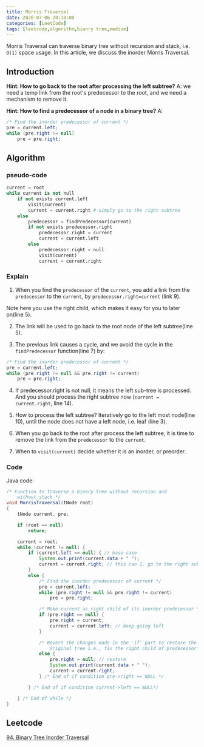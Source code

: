 ```yaml
---
title: Morris Traversal
date: 2020-07-06 20:10:00
categories: [LeetCode]
tags: [leetcode,algorithm,bianry tree,medium]
---
```

Morris Traversal can traverse binary tree without recursion and stack, i.e. `O(1)` space usage.
In this article, we discuss the inorder Morris Traversal. 
<!--more-->
## Introduction

**Hint: How to go back to the root after processing the left subtree?**
A: we need a temp link from the root's predecessor to the root, and we need a mechanism to remove it. 

**Hint: How to find a predecessor of a node in a binary tree?**
A: 
```java
/* Find the inorder predecessor of current */
pre = current.left; 
while (pre.right != null) 
    pre = pre.right; 
```

## Algorithm

### pseudo-code
```python
current = root
while current is not null
    if not exists current.left
        visit(current)
        current = current.right # simply go to the right subtree
    else
        predecessor = findPredecessor(current)
        if not exists predecessor.right
            predecessor.right = current
            current = current.left
        else 
            predecessor.right = null
            visit(current)
            current = current.right
``` 

### Explain
1. When you find the `predecessor` of the `current`, you add a link from the `predecessor` to the `current`, by `predecessor.right=current` (link 9).

Note here you use the right child, which makes it easy for you to later on(line 5). 

2. The link will be used to go back to the root node of the left subtree(line 5).

3. The previous link causes a cycle, and we avoid the cycle in the `findPredecessor` function(line 7) by:

```java
/* Find the inorder predecessor of current */
pre = current.left; 
while (pre.right != null && pre.right != current) 
    pre = pre.right; 
```

4. If predecessor.right is not null, it means the left sub-tree is processed. And you should process the right subtree now (`current = current.right`, line 14).

5. How to process the left subtree? Iteratively go to the left most node(line 10), until the node does not have a left node, i.e. leaf (line 3). 

6. When you go back to the root after process the left subtree, it is time to remove the link from the `predecessor` to the `current`.

7. When to `visit(current)` decide whether it is an inorder, or preorder. 

### Code
Java code:
```java
/* Function to traverse a binary tree without recursion and  
    without stack */
void MorrisTraversal(tNode root) 
{ 
    tNode current, pre; 

    if (root == null) 
        return; 

    current = root; 
    while (current != null) { 
        if (current.left == null) { // base case
            System.out.print(current.data + " "); 
            current = current.right; // this can 1. go to the right subtree, and 2. move to the root after processing the left subtree
        } 
        else { 
            /* Find the inorder predecessor of current */
            pre = current.left; 
            while (pre.right != null && pre.right != current) 
                pre = pre.right; 

            /* Make current as right child of its inorder predecessor */
            if (pre.right == null) { 
                pre.right = current; 
                current = current.left; // keep going left
            } 

            /* Revert the changes made in the 'if' part to restore the  
                original tree i.e., fix the right child of predecessor*/
            else { 
                pre.right = null; // restore
                System.out.print(current.data + " "); 
                current = current.right; 
            } /* End of if condition pre->right == NULL */

        } /* End of if condition current->left == NULL*/

    } /* End of while */
} 
```

## Leetcode

[94. Binary Tree Inorder Traversal](https://leetcode.com/problems/binary-tree-inorder-traversal/)